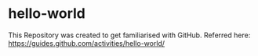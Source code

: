 # hello-world
This Repository was created to get familiarised with GitHub.
Referred here: https://guides.github.com/activities/hello-world/
